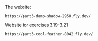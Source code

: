 The website:

    https://part3-damp-shadow-2950.fly.dev/

Website for exercises 3.19-3.21

    https://part3-cool-feather-8042.fly.dev/